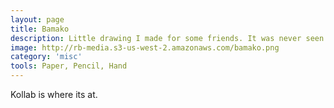 ```yaml
---
layout: page
title: Bamako
description: Little drawing I made for some friends. It was never seen again
image: http://rb-media.s3-us-west-2.amazonaws.com/bamako.png
category: 'misc'
tools: Paper, Pencil, Hand
---
```


Kollab is where its at.
